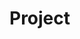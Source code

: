 # Project <Title> Update

## Lead Data Scientist / Project Lead: <Data Scientist Name>
## Update Date: <mm-dd-yyyy>

## Overall Project Status: Green, Yellow, or Red
Status descriptions: 
* **Green**: Project moving well. No unmovable barriers have been identified that would impeded progress.
* **Yellow**: Potentially barrier(s) identified and unresolved that may impeded project progress.
* **Red**: Unmovable barrier(s) identified and unresolved that has significantly impeded project progress.

# Existing Barriers (if any):
* Barrier One
* Barrier Two

